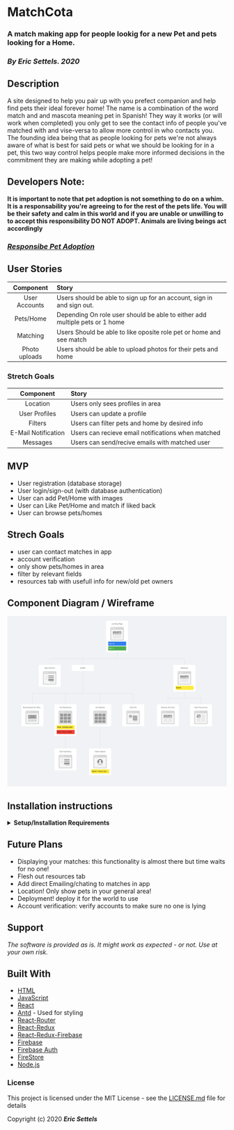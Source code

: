 # MatchCota
### A match making app for people lookig for a new Pet and pets looking for a Home. 
### _By Eric Settels.  2020_

## Description
A site designed to help you pair up with you prefect companion and help find pets their ideal forever home!
The name is a combination of the word match and and mascota meaning pet in Spanish! They way it works (or will work when completed) you only get to see the contact info of people you've matched with and vise-versa to allow more control in who contacts you. The founding idea being that as people looking for pets we're not always aware of what is best for said pets or what we should be looking for in a pet, this two way control helps people make more informed decisions in the commitment they are making while adopting a pet!

## Developers Note:
**It is important to note that pet adoption is not something to do on a whim. It is a responsability you're agreeing to for the rest of the pets life. You will be their safety and calm in this world and if you are unable or unwilling to to accept this responsibility DO NOT ADOPT. Animals are living beings act accordingly**


### _**[Responsibe Pet Adoption](https://www.petmd.com/dog/care/ultimate-guide-responsible-pet-adoption)**_




## User Stories
|Component|Story|
|:---:|:---|
| User Accounts | Users should be able to sign up for an account, sign in and sign out.
| Pets/Home | Depending On role user should be able to either add multiple pets or 1 home|
| Matching | Users Should be able to like oposite role pet or home and see match |
| Photo uploads | Users should be able to upload photos for their pets and home|


### Stretch Goals

|Component|Story|
|:---:|:---|
| Location | Users only sees profiles in area |
| User Profiles | Users can update a profile |
| Filters | Users can filter pets and home by desired info |
| E-Mail Notification | Users can recieve email notifications when matched |
| Messages | Users can send/recive emails with matched user |


## MVP
* User registration (database storage)
* User login/sign-out (with database authentication)
* User can add Pet/Home with images 
* User can Like Pet/Home and match if liked back
* User can browse pets/homes


## Strech Goals
* user can contact matches in app
* account verification
* only show pets/homes in area
* filter by relevant fields
* resources tab with usefull info for new/old pet owners

  
## Component Diagram / Wireframe

![Component Map](/wireframe_v1.png)
## Installation instructions

<details>
<summary><strong>Setup/Installation Requirements</strong></summary>

#### Node install
If you do not already have it installed please find a guide for your operating system here
[Installing Node.js](https://nodejs.org/en/download/)


Clone the project by typing this command into your terminal.
```sh
git clone https://github.com/NeverSettels/matchcota.git
```
Navigate to the new project folder by typing:
```sh
cd matchcota
```
Install all required packages with this command:
```sh
npm install
```

Create an new file named '.env'
```sh
touch .env
```

Sign up for an account with Google Firebase and start a project. For more details follow this getting started guide. 
[Getting started with Google Firebase](https://firebase.google.com/docs/storage/web/start)

Please this into your new .env file. Fill in these details with the API keys you got from Google Firebase.
```sh
REACT_APP_FIREBASE_API_KEY = "provided by google firebase"

REACT_APP_FIREBASE_AUTH_DOMAIN = "provided by google firebase"

REACT_APP_FIREBASE_DATABASE_URL = "provided by google firebase"

REACT_APP_FIREBASE_PROJECT_ID = "provided by google firebase"

REACT_APP_FIREBASE_STORAGE_BUCKET = "provided by google firebase"

REACT_APP_FIREBASE_MESSAGING_SENDER_ID = "provided by google firebase"

REACT_APP_FIREBASE_APP_ID = "provided by google firebase"

```

In the project directory, you can run: 

 This project was bootstrapped with [Create React App](https://github.com/facebook/create-react-app).

## Available Scripts

In the project directory, you can run:

### `yarn start`

Runs the app in the development mode.<br />
Open [http://localhost:3000](http://localhost:3000) to view it in the browser.

The page will reload if you make edits.<br />
You will also see any lint errors in the console.

### `yarn test`

Launches the test runner in the interactive watch mode.<br />
See the section about [running tests](https://facebook.github.io/create-react-app/docs/running-tests) for more information.

### `yarn build`

Builds the app for production to the `build` folder.<br />
It correctly bundles React in production mode and optimizes the build for the best performance.

The build is minified and the filenames include the hashes.<br />
Your app is ready to be deployed!

See the section about [deployment](https://facebook.github.io/create-react-app/docs/deployment) for more information.

### `yarn eject`

**Note: this is a one-way operation. Once you `eject`, you can’t go back!**

If you aren’t satisfied with the build tool and configuration choices, you can `eject` at any time. This command will remove the single build dependency from your project.

Instead, it will copy all the configuration files and the transitive dependencies (webpack, Babel, ESLint, etc) right into your project so you have full control over them. All of the commands except `eject` will still work, but they will point to the copied scripts so you can tweak them. At this point you’re on your own.

You don’t have to ever use `eject`. The curated feature set is suitable for small and middle deployments, and you shouldn’t feel obligated to use this feature. However we understand that this tool wouldn’t be useful if you couldn’t customize it when you are ready for it.

## Learn More

You can learn more in the [Create React App documentation](https://facebook.github.io/create-react-app/docs/getting-started).

To learn React, check out the [React documentation](https://reactjs.org/).
</details>

## Future Plans
- Displaying your matches: this functionality is almost there but time waits for no one!
- Flesh out resources tab
- Add direct Emailing/chating to matches in app
- Location! Only show pets in your general area!
- Deployment! deploy it for the world to use
- Account verification: verify accounts to make sure no one is lying

## Support 

_The software is provided as is. It might work as expected - or not. Use at your own risk._


## Built With

* [HTML](https://developer.mozilla.org/en-US/docs/Web/HTML) 
* [JavaScript](https://developer.mozilla.org/en-US/docs/Web/JavaScript) 
* [React](https://reactjs.org/)
* [Antd](https://ant.design/) - Used for styling
* [React-Router](https://reacttraining.com/react-router/)
* [React-Redux](https://react-redux.js.org/)
* [React-Redux-Firebase](http://react-redux-firebase.com/docs/getting_started)
* [Firebase](firebase.google.com)
* [Firebase Auth](https://firebase.google.com/docs/auth)
* [FireStore](https://firebase.google.com/docs/firestore/?gclid=CjwKCAjw7-P1BRA2EiwAXoPWA3JGLAS3VwXY2zaUzOp9A9HT48EkVZ2W-4zNy2RIbzTwlxH2ujiiTxoCWVUQAvD_BwE)
* [Node.js](https://nodejs.org/en/)




### License

This project is licensed under the MIT License - see the [LICENSE.md](LICENSE.md) file for details

Copyright (c) 2020 **_Eric Settels_**



